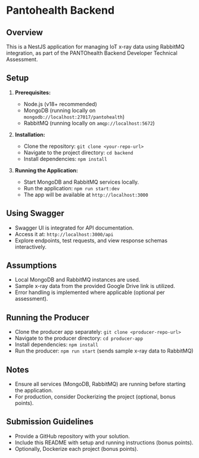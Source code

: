 # Pantohealth Backend

## Overview
This is a NestJS application for managing IoT x-ray data using RabbitMQ integration, as part of the PANTOhealth Backend Developer Technical Assessment.

## Setup
1. **Prerequisites:**
   - Node.js (v18+ recommended)
   - MongoDB (running locally on `mongodb://localhost:27017/pantohealth`)
   - RabbitMQ (running locally on `amqp://localhost:5672`)

2. **Installation:**
   - Clone the repository: `git clone <your-repo-url>`
   - Navigate to the project directory: `cd backend`
   - Install dependencies: `npm install`

3. **Running the Application:**
   - Start MongoDB and RabbitMQ services locally.
   - Run the application: `npm run start:dev`
   - The app will be available at `http://localhost:3000`

## Using Swagger
- Swagger UI is integrated for API documentation.
- Access it at: `http://localhost:3000/api`
- Explore endpoints, test requests, and view response schemas interactively.

## Assumptions
- Local MongoDB and RabbitMQ instances are used.
- Sample x-ray data from the provided Google Drive link is utilized.
- Error handling is implemented where applicable (optional per assessment).

## Running the Producer
- Clone the producer app separately: `git clone <producer-repo-url>`
- Navigate to the producer directory: `cd producer-app`
- Install dependencies: `npm install`
- Run the producer: `npm run start` (sends sample x-ray data to RabbitMQ)

## Notes
- Ensure all services (MongoDB, RabbitMQ) are running before starting the application.
- For production, consider Dockerizing the project (optional, bonus points).

## Submission Guidelines
- Provide a GitHub repository with your solution.
- Include this README with setup and running instructions (bonus points).
- Optionally, Dockerize each project (bonus points).